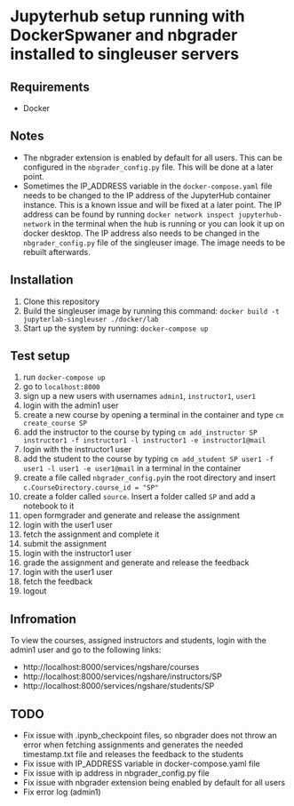 # Jupyterhub setup running with DockerSpwaner and nbgrader installed to singleuser servers

## Requirements

- Docker

## Notes

- The nbgrader extension is enabled by default for all users. This can be configured in the `nbgrader_config.py` file. This will be done at a later point.
- Sometimes the IP_ADDRESS variable in the `docker-compose.yaml` file needs to be changed to the IP address of the JupyterHub container instance. This is a known issue and will be fixed at a later point. The IP address can be found by running `docker network inspect jupyterhub-network` in the terminal when the hub is running or you can look it up on docker desktop.
  The IP address also needs to be changed in the `nbgrader_config.py` file of the singleuser image. The image needs to be rebuilt afterwards.

## Installation

1. Clone this repository
2. Build the singleuser image by running this command: `docker build -t jupyterlab-singleuser ./docker/lab`
3. Start up the system by running: `docker-compose up`

## Test setup

1. run `docker-compose up`
2. go to `localhost:8000`
3. sign up a new users with usernames `admin1`, `instructor1`, `user1`
4. login with the admin1 user
5. create a new course by opening a terminal in the container and type `cm create_course SP`
6. add the instructor to the course by typing `cm add_instructor SP instructor1 -f instructor1 -l instructor1 -e instructor1@mail`
7. login with the instructor1 user
8. add the student to the course by typing `cm add_student SP user1 -f user1 -l user1 -e user1@mail` in a terminal in the container
9. create a file called `nbgrader_config.py`in the root directory and insert `c.CourseDirectory.course_id = "SP"`
10. create a folder called `source`. Insert a folder called `SP` and add a notebook to it
11. open formgrader and generate and release the assignment
12. login with the user1 user
13. fetch the assignment and complete it
14. submit the assignment
15. login with the instructor1 user
16. grade the assignment and generate and release the feedback
17. login with the user1 user
18. fetch the feedback
19. logout

## Infromation

To view the courses, assigned instructors and students, login with the admin1 user and go to the following links:

- http://localhost:8000/services/ngshare/courses
- http://localhost:8000/services/ngshare/instructors/SP
- http://localhost:8000/services/ngshare/students/SP

## TODO

- Fix issue with .ipynb_checkpoint files, so nbgrader does not throw an error when fetching assignments and generates the needed timestamp.txt file and releases the feedback to the students
- Fix issue with IP_ADDRESS variable in docker-compose.yaml file
- Fix issue with ip address in nbgrader_config.py file
- Fix issue with nbgrader extension being enabled by default for all users
- Fix error log (admin1)
